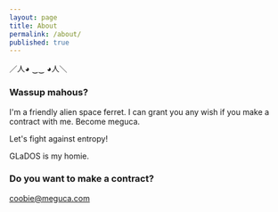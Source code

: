 ```yaml
---
layout: page
title: About
permalink: /about/
published: true
---
```


／人◕ ‿‿ ◕人＼

### Wassup mahous?

I'm a friendly alien space ferret. I can grant you any wish if you make a contract with me. Become meguca.

Let's fight against entropy!

GLaDOS is my homie.

### Do you want to make a contract?

[coobie@meguca.com](mailto:coobie@meguca.com)